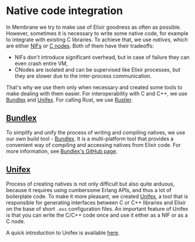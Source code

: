 # Native code integration

In Membrane we try to make use of Elixir goodness as often as possible. However, sometimes it is necessary to write some native code, for example to integrate with existing C libraries. To achieve that, we use _natives_, which are either [NIFs](http://erlang.org/doc/man/erl_nif.html) or [C nodes](http://erlang.org/doc/man/ei_connect.html). Both of them have their tradeoffs:
- NIFs don't introduce significant overhead, but in case of failure they can even crash entire VM,
- CNodes are isolated and can be supervised like Elixir processes, but they are slower due to the inter-process communication.

That's why we use them only when necessary and created some tools to make dealing with them easier. For interoperability with C and C++, we use [Bundlex](https://github.com/membraneframework/bundlex) and [Unifex](https://github.com/membraneframework/unifex). For calling Rust, we use [Rustler](https://github.com/rusterlium/rustler).

## [Bundlex](https://github.com/membraneframework/bundlex)

To simplify and unify the process of writing and compiling natives, we use our own build tool - [Bundlex](https://github.com/membraneframework/bundlex). It is a multi-platform tool that provides a convenient way of compiling and accessing natives from Elixir code.
For more information, see [Bundlex's GitHub page](https://github.com/membraneframework/bundlex).

## [Unifex](https://github.com/membraneframework/unifex)

Process of creating natives is not only difficult but also quite arduous, because it requires using cumbersome Erlang APIs, and thus a lot of boilerplate code. To make it more pleasant, we created [Unifex](https://github.com/membraneframework/unifex), a tool that is responsible for generating interfaces between C or C++ libraries and Elixir on the base of short `.exs` configuration files. An important feature of Unifex is that you can write the C/C++ code once and use it either as a NIF or as a C node.

A quick introduction to Unifex is available [here](https://hexdocs.pm/unifex/creating_unifex_nif.html).

